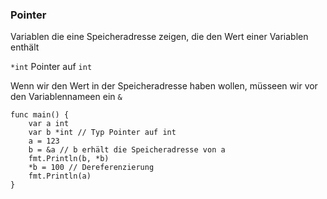 ### Pointer

Variablen die eine Speicheradresse zeigen, die den Wert einer Variablen enthält

`*int` Pointer auf `int`

Wenn wir den Wert in der Speicheradresse haben wollen, müsseen wir vor den Variablennameen ein `&`

```
func main() {
	var a int
	var b *int // Typ Pointer auf int
	a = 123
	b = &a // b erhält die Speicheradresse von a
	fmt.Println(b, *b)
	*b = 100 // Dereferenzierung
	fmt.Println(a)
}
```